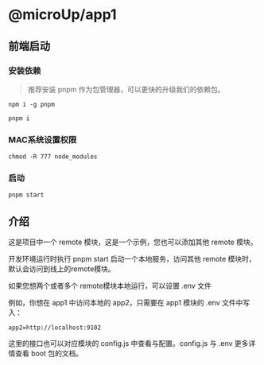 # @microUp/app1

## 前端启动

### 安装依赖

> 推荐安装 pnpm 作为包管理器，可以更快的升级我们的依赖包。

`npm i -g pnpm`

```pnpm i```

### MAC系统设置权限

```chmod -R 777 node_modules```

### 启动

```pnpm start```

## 介绍

这是项目中一个 remote 模块，这是一个示例，您也可以添加其他 remote 模块。

开发环境运行时执行 pnpm start 启动一个本地服务，访问其他 remote 模块时，默认会访问到线上的remote模块。

如果您想两个或者多个 remote模块本地运行，可以设置 .env 文件

例如，你想在 app1 中访问本地的 app2，只需要在 app1 模块的 .env 文件中写入：

```
app2=http://localhost:9102
```

这里的接口也可以对应模块的 config.js 中查看与配置。config.js 与 .env 更多详情查看 boot 包的文档。
